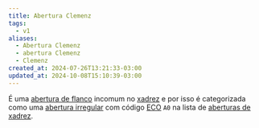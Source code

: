 ```yaml
---
title: Abertura Clemenz
tags:
  - v1
aliases:
  - Abertura Clemenz
  - abertura Clemenz
  - Clemenz
created_at: 2024-07-26T13:21:33-03:00
updated_at: 2024-10-08T15:10:39-03:00
---
```


É uma [abertura de flanco](Xadrez_Aberturas_de_flanco.md) incomum no [xadrez](../../../../sementes/2024/07/06/Xadrez.md) e por isso é categorizada como uma [abertura irregular](../../../../sementes/2024/07/06/Xadrez_Aberturas_irregulares.md) com código [ECO](../../../../sementes/2024/07/07/Encyclopaedia_of_Chess_Openings.md) `A0` na lista de [aberturas de xadrez](Xadrez_Aberturas.md).